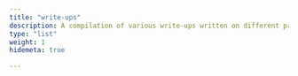 ```yaml
---
title: "write-ups"
description: A compilation of various write-ups written on different problems, challenges, and machines, categorized based on the platform they were published on.
type: "list"
weight: 1
hidemeta: true

---
```




